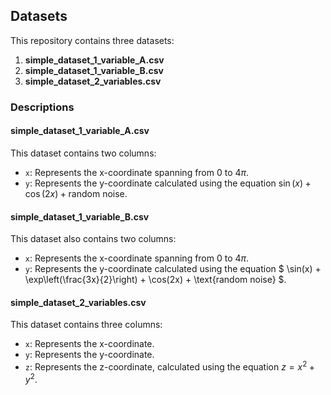 ## Datasets

This repository contains three datasets:

1. **simple_dataset_1_variable_A.csv**
2. **simple_dataset_1_variable_B.csv**
3. **simple_dataset_2_variables.csv**

### Descriptions

#### simple_dataset_1_variable_A.csv

This dataset contains two columns:
- `x`: Represents the x-coordinate spanning from 0 to $` 4\pi `$.
- `y`: Represents the y-coordinate calculated using the equation $` \sin(x) + \cos(2x) + \text{random noise} `$.

#### simple_dataset_1_variable_B.csv

This dataset also contains two columns:
- `x`: Represents the x-coordinate spanning from 0 to $` 4\pi `$.
- `y`: Represents the y-coordinate calculated using the equation $` \sin(x) + \exp\left(\frac{3x}{2}\right) + \cos(2x) + \text{random noise} `$.

#### simple_dataset_2_variables.csv

This dataset contains three columns:
- `x`: Represents the x-coordinate.
- `y`: Represents the y-coordinate.
- `z`: Represents the z-coordinate, calculated using the equation $` z = x^2 + y^2  `$.
